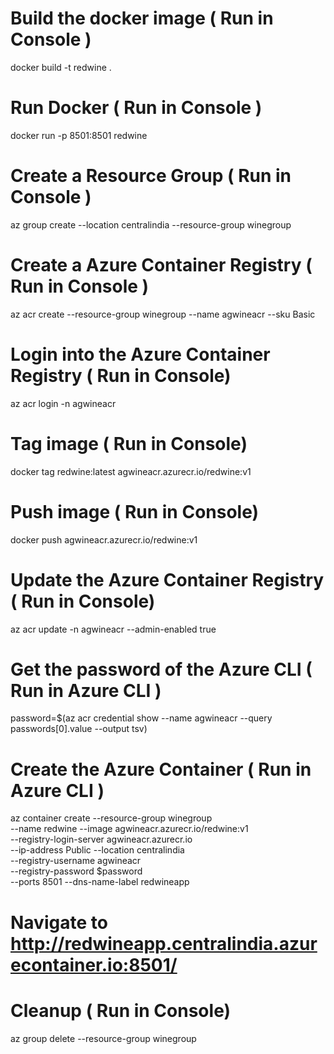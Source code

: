 # Build the docker image   ( Run in Console )       
docker build -t redwine .   

# Run Docker   ( Run in Console )    
docker run -p 8501:8501 redwine

# Create a Resource Group    ( Run in Console )       
az group create --location centralindia --resource-group winegroup 

# Create a Azure Container Registry   ( Run in Console )   
az acr create --resource-group winegroup --name agwineacr --sku Basic 

# Login into the Azure Container Registry ( Run in Console)     
az acr login -n agwineacr   

# Tag image ( Run in Console)      

docker tag redwine:latest agwineacr.azurecr.io/redwine:v1   

# Push image ( Run in Console)    
docker push agwineacr.azurecr.io/redwine:v1

# Update the  Azure Container Registry ( Run in Console) 
az acr update -n agwineacr --admin-enabled true       

# Get the password of the Azure CLI ( Run in Azure CLI )   
password=$(az acr credential show --name agwineacr --query passwords[0].value --output tsv)

# Create the Azure Container ( Run in Azure CLI )        
az container create  --resource-group winegroup  \
--name redwine --image agwineacr.azurecr.io/redwine:v1  \
--registry-login-server agwineacr.azurecr.io \
--ip-address Public  --location centralindia  \
--registry-username agwineacr \
--registry-password $password  \
--ports 8501 --dns-name-label redwineapp   

# Navigate to http://redwineapp.centralindia.azurecontainer.io:8501/

# Cleanup ( Run in Console)   
az group delete --resource-group winegroup


